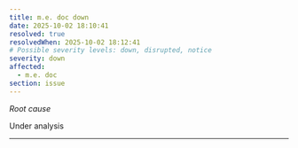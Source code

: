 ```yaml
---
title: m.e. doc down
date: 2025-10-02 18:10:41
resolved: true
resolvedWhen: 2025-10-02 18:12:41
# Possible severity levels: down, disrupted, notice
severity: down
affected:
  - m.e. doc
section: issue
---
```


*Root cause*

Under analysis

---


